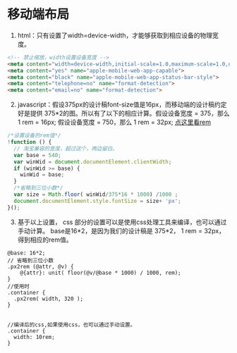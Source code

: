 # 移动端布局


1. html：只有设置了width=device-width，才能够获取到相应设备的物理宽度。

```html
<!-- 禁止缩放，width设置设备宽度 -->
<meta content="width=device-width,initial-scale=1.0,maximum-scale=1.0,user-scalable=no" name="viewport">
<meta content="yes" name="apple-mobile-web-app-capable">
<meta content="black" name="apple-mobile-web-app-status-bar-style">
<meta content="telephone=no" name="format-detection">
<meta content="email=no" name="format-detection">
```

2. javascript：假设375px的设计稿font-size值是16px，而移动端的设计稿约定好是提供 375*2的图。所以有了以下的相应计算。假设设备宽度 = 375，那么 1 rem = 16px; 假设设备宽度 = 750，那么 1 rem = 32px;  [点这里看rem](https://isux.tencent.com/web-app-rem.html)

```javascript
/*设置设备的rem值*/
!function () {
  // 淘宝兼容的宽度，超过这个，两边留白。
  var base = 540;
  var winWid = document.documentElement.clientWidth;
  if (winWid >= base) {
    winWid = base;
  }
  /*省略到三位小数*/
  var size = Math.floor( winWid/375*16 * 1000) /1000 ;
  document.documentElement.style.fontSize = size+ 'px';
}();

```

3. 基于以上设置， css 部分的设置可以是使用css处理工具来编译，也可以通过手动计算。 base是16\*2，是因为我们的设计稿是 375\*2， 1 rem = 32px，得到相应的rem值。

```less
@base: 16*2;
// 省略到三位小数
.px2rem (@attr, @v) {
    @{attr}: unit( floor(@v/@base * 1000) / 1000, rem);
}
//使用时
.container {
  .px2rem( width, 320 );
}


//编译后的css,如果使用css，也可以通过手动设置。
.container {
  width: 10rem;
}

```


